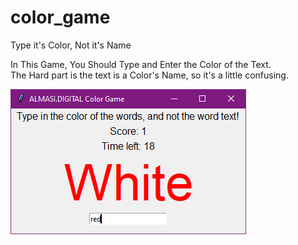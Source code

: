 # color_game
Type it's Color, Not it's Name  
  
In This Game, You Should Type and Enter the Color of the Text.  
The Hard part is the text is a Color's Name, so it's a little confusing.

![ScreenShot](https://github.com/a110ats/color_game/blob/main/image.png)
